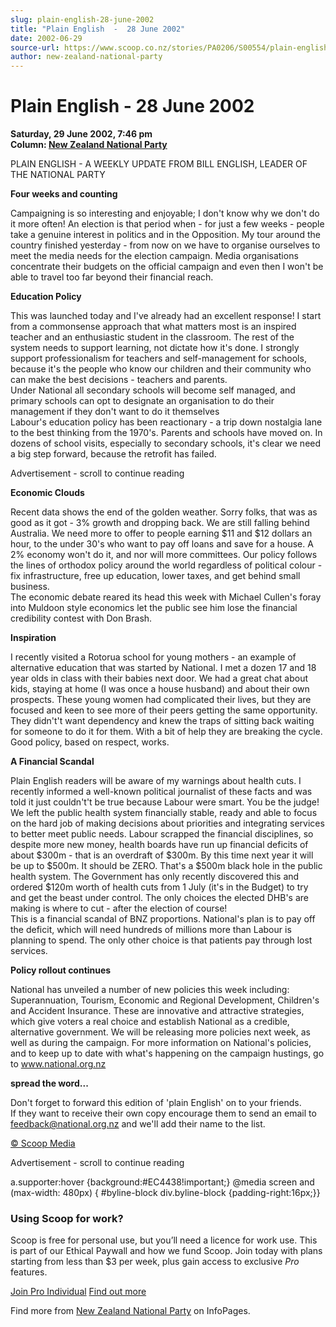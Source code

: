 ```yaml
---
slug: plain-english-28-june-2002
title: "Plain English  -  28 June 2002"
date: 2002-06-29
source-url: https://www.scoop.co.nz/stories/PA0206/S00554/plain-english-28-june-2002.htm
author: new-zealand-national-party
---
```

Plain English - 28 June 2002
============================

**Saturday, 29 June 2002, 7:46 pm**  
**Column: [New Zealand National Party](https://info.scoop.co.nz/New_Zealand_National_Party)**

PLAIN ENGLISH - A WEEKLY UPDATE FROM BILL ENGLISH, LEADER OF THE NATIONAL PARTY

  
**Four weeks and counting**

Campaigning is so interesting and enjoyable; I don't know why we don't do it more often! An election is that period when - for just a few weeks - people take a genuine interest in politics and in the Opposition. My tour around the country finished yesterday - from now on we have to organise ourselves to meet the media needs for the election campaign. Media organisations concentrate their budgets on the official campaign and even then I won't be able to travel too far beyond their financial reach.

**Education Policy**

This was launched today and I've already had an excellent response! I start from a commonsense approach that what matters most is an inspired teacher and an enthusiastic student in the classroom. The rest of the system needs to support learning, not dictate how it's done. I strongly support professionalism for teachers and self-management for schools, because it's the people who know our children and their community who can make the best decisions - teachers and parents.  
Under National all secondary schools will become self managed, and primary schools can opt to designate an organisation to do their management if they don't want to do it themselves  
Labour's education policy has been reactionary - a trip down nostalgia lane to the best thinking from the 1970's. Parents and schools have moved on. In dozens of school visits, especially to secondary schools, it's clear we need a big step forward, because the retrofit has failed.

Advertisement - scroll to continue reading





**Economic Clouds**

Recent data shows the end of the golden weather. Sorry folks, that was as good as it got - 3% growth and dropping back. We are still falling behind Australia. We need more to offer to people earning $11 and $12 dollars an hour, to the under 30's who want to pay off loans and save for a house. A 2% economy won't do it, and nor will more committees. Our policy follows the lines of orthodox policy around the world regardless of political colour - fix infrastructure, free up education, lower taxes, and get behind small business.  
The economic debate reared its head this week with Michael Cullen's foray into Muldoon style economics let the public see him lose the financial credibility contest with Don Brash.

**Inspiration**

I recently visited a Rotorua school for young mothers - an example of alternative education that was started by National. I met a dozen 17 and 18 year olds in class with their babies next door. We had a great chat about kids, staying at home (I was once a house husband) and about their own prospects. These young women had complicated their lives, but they are focused and keen to see more of their peers getting the same opportunity. They didn't't want dependency and knew the traps of sitting back waiting for someone to do it for them. With a bit of help they are breaking the cycle. Good policy, based on respect, works.

**A Financial Scandal**

Plain English readers will be aware of my warnings about health cuts. I recently informed a well-known political journalist of these facts and was told it just couldn't't be true because Labour were smart. You be the judge! We left the public health system financially stable, ready and able to focus on the hard job of making decisions about priorities and integrating services to better meet public needs. Labour scrapped the financial disciplines, so despite more new money, health boards have run up financial deficits of about $300m - that is an overdraft of $300m. By this time next year it will be up to $500m. It should be ZERO. That's a $500m black hole in the public health system. The Government has only recently discovered this and ordered $120m worth of health cuts from 1 July (it's in the Budget) to try and get the beast under control. The only choices the elected DHB's are making is where to cut - after the election of course!  
This is a financial scandal of BNZ proportions. National's plan is to pay off the deficit, which will need hundreds of millions more than Labour is planning to spend. The only other choice is that patients pay through lost services.

  
**Policy rollout continues**

National has unveiled a number of new policies this week including: Superannuation, Tourism, Economic and Regional Development, Children's and Accident Insurance. These are innovative and attractive strategies, which give voters a real choice and establish National as a credible, alternative government. We will be releasing more policies next week, as well as during the campaign. For more information on National's policies, and to keep up to date with what's happening on the campaign hustings, go to www.national.org.nz

  
**spread the word...**

Don't forget to forward this edition of 'plain English' on to your friends.  
If they want to receive their own copy encourage them to send an email to feedback@national.org.nz and we'll add their name to the list.

[© Scoop Media](http://www.scoop.co.nz/about/terms.html)  

Advertisement - scroll to continue reading



a.supporter:hover {background:#EC4438!important;} @media screen and (max-width: 480px) { #byline-block div.byline-block {padding-right:16px;}}

### Using Scoop for work?

Scoop is free for personal use, but you’ll need a licence for work use. This is part of our Ethical Paywall and how we fund Scoop. Join today with plans starting from less than $3 per week, plus gain access to exclusive _Pro_ features.  
  
[Join Pro Individual](https://pro.scoop.co.nz/Individual/?from=ProIn24) [Find out more](https://pro.scoop.co.nz/using-scoop-for-work/?from=ProIn24)

Find more from [New Zealand National Party](https://info.scoop.co.nz/New_Zealand_National_Party) on InfoPages.